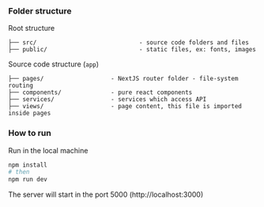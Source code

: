 ### Folder structure

Root structure

```
├── src/                             - source code folders and files
├── public/                          - static files, ex: fonts, images
```

Source code structure (`app`)

```
├── pages/                   - NextJS router folder - file-system routing
├── components/              - pure react components
├── services/                - services which access API
├── views/                   - page content, this file is imported inside pages
```

### How to run

Run in the local machine

```bash
npm install
# then
npm run dev
```

The server will start in the port 5000 (http://localhost:3000)
